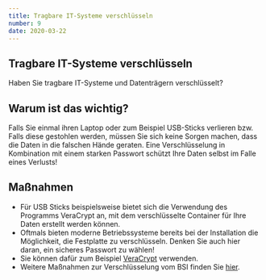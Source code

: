 ```yaml
---
title: Tragbare IT-Systeme verschlüsseln
number: 9
date: 2020-03-22
---
```


## Tragbare IT-Systeme verschlüsseln

Haben Sie tragbare IT-Systeme und Datenträgern verschlüsselt?

## Warum ist das wichtig? 
Falls Sie einmal ihren Laptop oder zum Beispiel USB-Sticks verlieren bzw. Falls diese gestohlen werden, müssen Sie sich keine Sorgen machen, dass die Daten in die falschen Hände geraten. Eine Verschlüsselung in Kombination mit einem starken Passwort schützt Ihre Daten selbst im Falle eines Verlusts!

## Maßnahmen
* Für USB Sticks beispielsweise bietet sich die Verwendung des Programms VeraCrypt an, mit dem verschlüsselte Container für Ihre Daten erstellt werden können. 
* Oftmals bieten moderne Betriebssysteme bereits bei der Installation die Möglichkeit, die Festplatte zu verschlüsseln. Denken Sie auch hier daran, ein sicheres Passwort zu wählen!
* Sie können dafür zum Beispiel
[VeraCrypt](https://www.heise.de/download/product/veracrypt-95747) verwenden.
* Weitere Maßnahmen zur Verschlüsselung vom BSI finden Sie <a href="https://www.bsi-fuer-buerger.de/BSIFB/DE/Empfehlungen/Verschluesselung/Verschluesselung_node.html" target="_blank">hier</a>.

